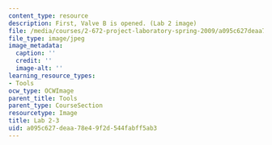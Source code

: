 ```yaml
---
content_type: resource
description: First, Valve B is opened. (Lab 2 image)
file: /media/courses/2-672-project-laboratory-spring-2009/a095c627deaa78e49f2d544fabff5ab3_lab23.jpg
file_type: image/jpeg
image_metadata:
  caption: ''
  credit: ''
  image-alt: ''
learning_resource_types:
- Tools
ocw_type: OCWImage
parent_title: Tools
parent_type: CourseSection
resourcetype: Image
title: Lab 2-3
uid: a095c627-deaa-78e4-9f2d-544fabff5ab3
---
```

